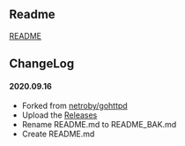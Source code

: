 ## Readme

[README](README_BAK.md)

## ChangeLog

#### 2020.09.16
* Forked from [netroby/gohttpd](https://github.com/netroby/gohttpd)
* Upload the [Releases](https://github.com/bk-forked/gohttpd/releases)
* Rename README.md to README_BAK.md
* Create README.md
